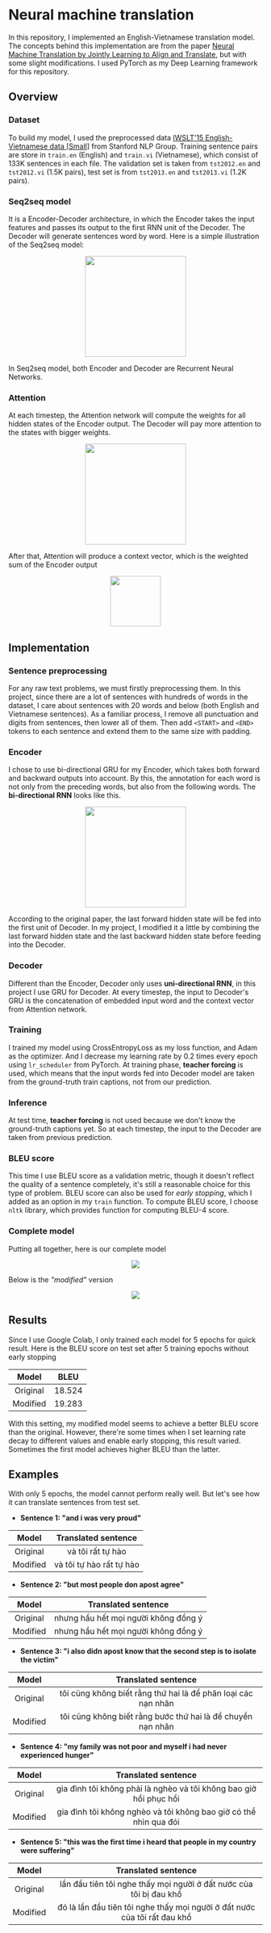 # Neural machine translation
In this repository, I implemented an English-Vietnamese translation model. The concepts behind this implementation are from the paper [Neural Machine Translation by Jointly Learning to Align and Translate](https://arxiv.org/abs/1409.0473), but with some slight modifications. I used PyTorch as my Deep Learning framework for this repository.

## Overview
### Dataset
To build my model, I used the preprocessed data [IWSLT'15 English-Vietnamese data [Small]](https://nlp.stanford.edu/projects/nmt/) from Stanford NLP Group. Training sentence pairs are store in `train.en` (English) and `train.vi` (Vietnamese), which consist of 133K sentences in each file. The validation set is taken from `tst2012.en` and `tst2012.vi` (1.5K pairs), test set is from `tst2013.en` and `tst2013.vi` (1.2K pairs).

### Seq2seq model
It is a Encoder-Decoder architecture, in which the Encoder takes the input features and passes its output to the first RNN unit of the Decoder. The Decoder will generate sentences word by word. Here is a simple illustration of the Seq2seq model:

<div align="center"><img src="./imgs/seq2seq.png" height="200"></div>

In Seq2seq model, both Encoder and Decoder are Recurrent Neural Networks.

### Attention
At each timestep, the Attention network will compute the weights for all hidden states of the Encoder output. The Decoder will pay more attention to the states with bigger weights.

<div align="center"><img src="./imgs/attn1.png" height="200"></div>

After that, Attention will produce a context vector, which is the weighted sum of the Encoder output

<div align="center"><img src="./imgs/attn2.png" height="100"></div>

## Implementation
### Sentence preprocessing
For any raw text problems, we must firstly preprocessing them. In this project, since there are a lot of sentences with hundreds of words in the dataset, I care about sentences with 20 words and below (both English and Vietnamese sentences). As a familiar process, I remove all punctuation and digits from sentences, then lower all of them. Then add `<START>` and `<END>` tokens to each sentence and extend them to the same size with padding.

### Encoder
I chose to use bi-directional GRU for my Encoder, which takes both forward and backward outputs into account. By this, the annotation for each word is not only from the preceding words, but also from the following words. The **bi-directional RNN** looks like this.

<div align="center"><img src="./imgs/biRNN.png" height="200"></div>

According to the original paper, the last forward hidden state will be fed into the first unit of Decoder. In my project, I modified it a little by combining the last forward hidden state and the last backward hidden state before feeding into the Decoder.

### Decoder
Different than the Encoder, Decoder only uses **uni-directional RNN**, in this project I use GRU for Decoder. At every timestep, the input to Decoder's GRU is the concatenation of embedded input word and the context vector from Attention network.

### Training
I trained my model using CrossEntropyLoss as my loss function, and Adam as the optimizer. And I decrease my learning rate by 0.2 times every epoch using `lr_scheduler` from PyTorch. At training phase, **teacher forcing** is used, which means that the input words fed into Decoder model are taken from the ground-truth train captions, not from our prediction.

### Inference
At test time, **teacher forcing** is not used because we don't know the ground-truth captions yet. So at each timestep, the input to the Decoder are taken from previous prediction.

### BLEU score
This time I use BLEU score as a validation metric, though it doesn't reflect the quality of a sentence completely, it's still a reasonable choice for this type of problem. BLEU score can also be used for *early stopping*, which I added as an option in my `train` function. To compute BLEU score, I choose `nltk` library, which provides function for computing BLEU-4 score.

### Complete model
Putting all together, here is our complete model

<div align="center"><img src="./imgs/completemodel1.png"></div>

Below is the *"modified"* version

<div align="center"><img src="./imgs/completemodel2.png"></div>

## Results
Since I use Google Colab, I only trained each model for 5 epochs for quick result. Here is the BLEU score on test set after 5 training epochs without early stopping

Model | BLEU
:---: | :---:
Original | 18.524
Modified | 19.283

With this setting, my modified model seems to achieve a better BLEU score than the original. However, there're some times when I set learning rate decay to different values and enable early stopping, this result varied. Sometimes the first model achieves higher BLEU than the latter.

## Examples
With only 5 epochs, the model cannot perform really well. But let's see how it can translate sentences from test set.

* **Sentence 1: "and i was very proud"**

Model | Translated sentence
:---: | :---:
Original | và tôi rất tự hào
Modified | và tôi tự hào rất tự hào

* **Sentence 2: "but most people don apost agree"**

Model | Translated sentence
:---: | :---:
Original | nhưng hầu hết mọi người không đồng ý
Modified | nhưng hầu hết mọi người không đồng ý

* **Sentence 3: "i also didn apost know that the second step is to isolate the victim"**

Model | Translated sentence
:---: | :---:
Original | tôi cũng không biết rằng thứ hai là để phân loại các nạn nhân
Modified | tôi cũng không biết rằng bước thứ hai là để chuyển nạn nhân

* **Sentence 4: "my family was not poor  and myself  i had never experienced hunger"**

Model | Translated sentence
:---: | :---:
Original | gia đình tôi không phải là nghèo và tôi không bao giờ hồi phục hồi
Modified | gia đình tôi không nghèo và tôi không bao giờ có thể nhìn qua đói

* **Sentence 5: "this was the first time i heard that people in my country were suffering"**

Model | Translated sentence
:---: | :---:
Original | lần đầu tiên tôi nghe thấy mọi người ở đất nước của tôi bị đau khổ
Modified | đó là lần đầu tiên tôi nghe thấy mọi người ở đất nước của tôi rất đau khổ
